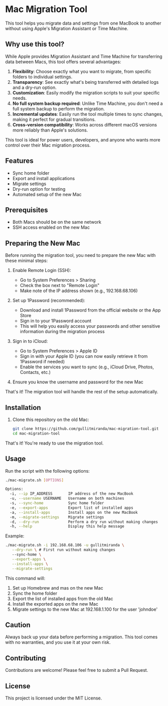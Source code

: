 # Mac Migration Tool

This tool helps you migrate data and settings from one MacBook to another without using Apple's Migration Assistant or Time Machine.

## Why use this tool?

While Apple provides Migration Assistant and Time Machine for transferring data between Macs, this tool offers several advantages:

1. **Flexibility**: Choose exactly what you want to migrate, from specific folders to individual settings.
2. **Transparency**: See exactly what's being transferred with detailed logs and a dry-run option.
3. **Customization**: Easily modify the migration scripts to suit your specific needs.
4. **No full system backup required**: Unlike Time Machine, you don't need a full system backup to perform the migration.
5. **Incremental updates**: Easily run the tool multiple times to sync changes, making it perfect for gradual transitions.
6. **Cross-version compatibility**: Works across different macOS versions more reliably than Apple's solutions.

This tool is ideal for power users, developers, and anyone who wants more control over their Mac migration process.

## Features

- Sync home folder
- Export and install applications
- Migrate settings
- Dry-run option for testing
- Automated setup of the new Mac

## Prerequisites

- Both Macs should be on the same network
- SSH access enabled on the new Mac

## Preparing the New Mac

Before running the migration tool, you need to prepare the new Mac with these minimal steps:

1. Enable Remote Login (SSH):

   - Go to System Preferences > Sharing
   - Check the box next to "Remote Login"
   - Make note of the IP address shown (e.g., 192.168.68.106)

2. Set up 1Password (recommended):

   - Download and install 1Password from the official website or the App Store
   - Sign in to your 1Password account
   - This will help you easily access your passwords and other sensitive information during the migration process

3. Sign in to iCloud:

   - Go to System Preferences > Apple ID
   - Sign in with your Apple ID (you can now easily retrieve it from 1Password if needed)
   - Enable the services you want to sync (e.g., iCloud Drive, Photos, Contacts, etc.)

4. Ensure you know the username and password for the new Mac

That's it! The migration tool will handle the rest of the setup automatically.

## Installation

1. Clone this repository on the old Mac:

   ```bash
   git clone https://github.com/gullitmiranda/mac-migration-tool.git
   cd mac-migration-tool
   ```

That's it! You're ready to use the migration tool.

## Usage

Run the script with the following options:

```bash
./mac-migrate.sh [OPTIONS]

Options:
  -i, --ip IP_ADDRESS       IP address of the new MacBook
  -u, --username USERNAME   Username on both machines
  -s, --sync-home           Sync home folder
  -e, --export-apps         Export list of installed apps
  -a, --install-apps        Install apps on the new MacBook
  -m, --migrate-settings    Migrate settings
  -d, --dry-run             Perform a dry run without making changes
  -h, --help                Display this help message
```

Example:

```bash
./mac-migrate.sh -i 192.168.68.106 -u gullitmiranda \
   --dry-run \ # First run without making changes
   --sync-home \
   --export-apps \
   --install-apps \
   --migrate-settings
```

This command will:

1. Set up Homebrew and mas on the new Mac
2. Sync the home folder
3. Export the list of installed apps from the old Mac
4. Install the exported apps on the new Mac
5. Migrate settings to the new Mac at 192.168.1.100 for the user 'johndoe'

## Caution

Always back up your data before performing a migration. This tool comes with no warranties, and you use it at your own risk.

## Contributing

Contributions are welcome! Please feel free to submit a Pull Request.

## License

This project is licensed under the MIT License.
